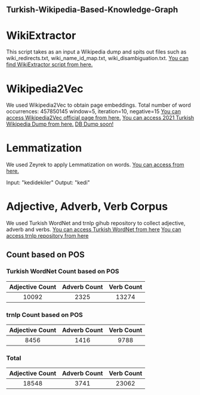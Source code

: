 ## Turkish-Wikipedia-Based-Knowledge-Graph


# WikiExtractor
This script takes as an input a Wikipedia dump and spits out files such as
wiki_redirects.txt,
wiki_name_id_map.txt,
wiki_disambiguation.txt.
<a href="https://github.com/informagi/REL/blob/master/scripts/WikiExtractor.py">You can find WikiExtractor script from here.</a>



# Wikipedia2Vec
We used Wikipedia2Vec to obtain page embeddings.
Total number of word occurrences: 457850145
window=5, iteration=10, negative=15
<a href="https://wikipedia2vec.github.io/wikipedia2vec/pretrained/">You can access Wikipedia2Vec official page from here.</a>
<a href="https://dumps.wikimedia.org/trwiki/20210220/">You can access 2021 Turkish Wikipedia Dump from here.</a>
<a href="/">DB Dump soon!</a>



# Lemmatization
We used Zeyrek to apply Lemmatization on words.
<a href="https://github.com/obulat/zeyrek/">You can access from here.</a>

Input: "kedidekiler"
Output: "kedi"


# Adjective, Adverb, Verb Corpus
We used Turkish WordNet and trnlp gihub repository to collect adjective, adverb and verbs.
<a href="https://github.com/StarlangSoftware/TurkishWordNet">You can access Turkish WordNet from here</a>
<a href="https://github.com/StarlangSoftware/TurkishWordNet">You can access trnlp repository from here</a>


## Count based on POS

### Turkish WordNet Count based on POS

|  Adjective Count  |  Adverb Count  | Verb Count | 
|:-----------------:|:--------------:|:----------:|
|     10092         |      2325      |    13274   |   

### trnlp Count based on POS

|  Adjective Count  |  Adverb Count  | Verb Count | 
|:-----------------:|:--------------:|:----------:|
|     8456          |      1416      |    9788    |   


### Total 

|  Adjective Count  |  Adverb Count  | Verb Count | 
|:-----------------:|:--------------:|:----------:|
|     18548         |      3741      |    23062   |   

